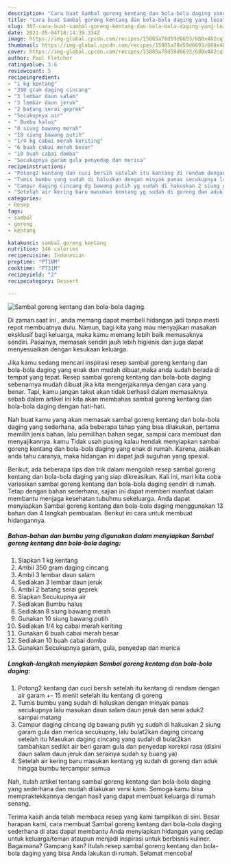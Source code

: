 ```yaml
---
description: "Cara buat Sambal goreng kentang dan bola-bola daging yang lezat Untuk Jualan"
title: "Cara buat Sambal goreng kentang dan bola-bola daging yang lezat Untuk Jualan"
slug: 307-cara-buat-sambal-goreng-kentang-dan-bola-bola-daging-yang-lezat-untuk-jualan
date: 2021-05-04T18:14:39.334Z
image: https://img-global.cpcdn.com/recipes/15085a78d59d6693/680x482cq70/sambal-goreng-kentang-dan-bola-bola-daging-foto-resep-utama.jpg
thumbnail: https://img-global.cpcdn.com/recipes/15085a78d59d6693/680x482cq70/sambal-goreng-kentang-dan-bola-bola-daging-foto-resep-utama.jpg
cover: https://img-global.cpcdn.com/recipes/15085a78d59d6693/680x482cq70/sambal-goreng-kentang-dan-bola-bola-daging-foto-resep-utama.jpg
author: Paul Fletcher
ratingvalue: 3.6
reviewcount: 5
recipeingredient:
- "1 kg kentang"
- "350 gram daging cincang"
- "3 lembar daun salam"
- "3 lembar daun jeruk"
- "2 batang serai geprek"
- "Secukupnya air"
- " Bumbu halus"
- "8 siung bawang merah"
- "10 siung bawang putih"
- "1/4 kg cabai merah keriting"
- "6 buah cabai merah besar"
- "10 buah cabai domba"
- "Secukupnya garam gula penyedap dan merica"
recipeinstructions:
- "Potong2 kentang dan cuci bersih setelah itu kentang di rendam dengan air garam +- 15 menit setelah itu kentang di goreng"
- "Tumis bumbu yang sudah di haluskan dengan minyak panas secukupnya lalu masukan daun salam daun jeruk dan serai aduk2 sampai matang"
- "Campur daging cincang dg bawang putih yg sudah di hakuskan 2 siung garam gula dan merica secukupny, lalu bulat2kan daging cincang setelah itu Masukan daging cincang yang sudah di bulat2kan tambahkan sedikit air beri garam gula dan penyedap koreksi rasa (disini daun salam daun jeruk dan serainya sudah sy buang ya)"
- "Setelah air kering baru masukan kentang yg sudah di goreng dan aduk hingga bumbu tercampur semua"
categories:
- Resep
tags:
- sambal
- goreng
- kentang

katakunci: sambal goreng kentang 
nutrition: 146 calories
recipecuisine: Indonesian
preptime: "PT10M"
cooktime: "PT31M"
recipeyield: "2"
recipecategory: Dessert

---
```



![Sambal goreng kentang dan bola-bola daging](https://img-global.cpcdn.com/recipes/15085a78d59d6693/680x482cq70/sambal-goreng-kentang-dan-bola-bola-daging-foto-resep-utama.jpg)

Di zaman  saat ini , anda memang dapat membeli hidangan jadi tanpa mesti repot membuatnya dulu. Namun, bagi kita yang mau menyajikan masakan eksklusif bagi keluarga, maka kamu memang lebih baik memasaknya sendiri. Pasalnya, memasak sendiri jauh lebih higienis dan juga dapat menyesuaikan dengan kesukaan keluarga.

Jika kamu sedang mencari inspirasi resep sambal goreng kentang dan bola-bola daging yang enak dan mudah dibuat,maka anda sudah berada di tempat yang tepat. Resep sambal goreng kentang dan bola-bola daging  sebenarnya mudah dibuat jika kita mengerjakannya dengan cara yang benar. Tapi, kamu jangan takut akan tidak berhasil dalam memasaknya 
sebab dalam artikel ini kita akan membahas sambal goreng kentang dan bola-bola daging dengan hati-hati.  



Nah buat kamu yang akan memasak sambal goreng kentang dan bola-bola daging yang sederhana, ada beberapa tahap yang bisa dilakukan, pertama memilih jenis bahan, lalu pemilihan bahan segar, sampai cara membuat dan menyajikannya. kamu Tidak usah pusing kalau hendak menyiapkan sambal goreng kentang dan bola-bola daging yang enak di rumah. Karena, asalkan anda  tahu caranya, maka hidangan ini dapat jadi suguhan yang spesial.

Berikut, ada beberapa tips dan trik dalam mengolah resep sambal goreng kentang dan bola-bola daging yang siap dikreasikan. Kali ini, mari kita coba variasikan sambal goreng kentang dan bola-bola daging sendiri di rumah. Tetap dengan bahan sederhana, sajian ini dapat memberi manfaat dalam membantu menjaga kesehatan tubuhmu sekeluarga. Anda dapat menyiapkan Sambal goreng kentang dan bola-bola daging menggunakan 13 bahan dan 4 langkah pembuatan. Berikut ini cara untuk membuat hidangannya.

<!--inarticleads1-->

##### Bahan-bahan dan bumbu yang digunakan dalam menyiapkan Sambal goreng kentang dan bola-bola daging:

1. Siapkan 1 kg kentang
1. Ambil 350 gram daging cincang
1. Ambil 3 lembar daun salam
1. Sediakan 3 lembar daun jeruk
1. Ambil 2 batang serai geprek
1. Siapkan Secukupnya air
1. Sediakan  Bumbu halus
1. Sediakan 8 siung bawang merah
1. Gunakan 10 siung bawang putih
1. Sediakan 1/4 kg cabai merah keriting
1. Gunakan 6 buah cabai merah besar
1. Sediakan 10 buah cabai domba
1. Gunakan Secukupnya garam, gula, penyedap dan merica




<!--inarticleads2-->

##### Langkah-langkah menyiapkan Sambal goreng kentang dan bola-bola daging:

1. Potong2 kentang dan cuci bersih setelah itu kentang di rendam dengan air garam +- 15 menit setelah itu kentang di goreng
1. Tumis bumbu yang sudah di haluskan dengan minyak panas secukupnya lalu masukan daun salam daun jeruk dan serai aduk2 sampai matang
1. Campur daging cincang dg bawang putih yg sudah di hakuskan 2 siung garam gula dan merica secukupny, lalu bulat2kan daging cincang setelah itu Masukan daging cincang yang sudah di bulat2kan tambahkan sedikit air beri garam gula dan penyedap koreksi rasa (disini daun salam daun jeruk dan serainya sudah sy buang ya)
1. Setelah air kering baru masukan kentang yg sudah di goreng dan aduk hingga bumbu tercampur semua




Nah, itulah artikel tentang  sambal goreng kentang dan bola-bola daging  yang sederhana dan mudah dilakukan versi kami. Semoga kamu bisa mempraktekkannya dengan hasil yang dapat membuat keluarga di rumah senang. 

Terima kasih anda telah membaca resep yang kami tampilkan di sini. Besar harapan kami, cara membuat  Sambal goreng kentang dan bola-bola daging sederhana di atas dapat membantu Anda menyiapkan hidangan yang sedap untuk keluarga/teman ataupun menjadi inspirasi untuk berbisnis kuliner. Bagaimana? Gampang kan? Itulah resep sambal goreng kentang dan bola-bola daging yang bisa Anda lakukan di rumah. Selamat mencoba!

